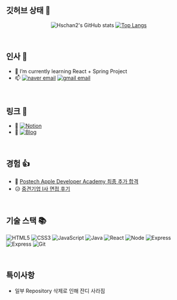 ## 깃허브 상태 🏃

<div align=center>
  
  ![Hschan2's GitHub stats](https://github-readme-stats.vercel.app/api?username=Hschan2&show_icons=true&theme=onedark)
  [![Top Langs](https://github-readme-stats.vercel.app/api/top-langs/?username=Hschan2&langs_count=10&layout=compact&theme=onedark)](https://github.com/deslog)

</div>

<br />

## 인사 👋

- 🌱 I’m currently learning React + Spring Project
- 📫 [![naver email](https://img.shields.io/badge/Naver%20Email-12A614?style=flat&logoColor=white)](mailto:seongchan_@naver.com) [![gmail email](https://img.shields.io/badge/Gmail%20Email-D21F1F?style=flat&logoColor=white)](mailto:hseongchan2@gmail.com) 

<br />

<h2> 링크 🔗 </h2>   

- 📃 [![Notion](https://img.shields.io/badge/Notion-AEAEAE?style=flat&logoColor=white)](https://www.notion.so/HS-ead5a5d6a41a4116b63d4ec5bf830253)   
- 📖 [![Blog](https://img.shields.io/badge/Blog-000000?style=flat&logoColor=white)](https://hseongchan2.tistory.com/)

<br />

<h2> 경험 👍 </h2>  

- 🎉 [Postech Apple Developer Academy 최종 추가 합격](https://github.com/Hschan2/Postech-Apple-Developer-Academy)   
- 😥 [중견기업 I사 면접 후기](https://github.com/Hschan2/Experiment-Job_knowledge/blob/main/I%EC%82%AC%20%EB%A9%B4%EC%A0%91%20%ED%9B%84%EA%B8%B0.md)

<br />

<h2> 기술 스택 📚 </h2>

![HTML5](https://img.shields.io/badge/-HTML5-F05032?style=for-the-badge&logo=html5&logoColor=ffffff)
![CSS3](https://img.shields.io/badge/-CSS3-007ACC?style=for-the-badge&logo=css3)
![JavaScript](https://img.shields.io/badge/-JavaScript-%23F7DF1C?style=for-the-badge&logo=javascript&logoColor=000000&labelColor=%23F7DF1C&color=%23FFCE5A)
![Java](https://img.shields.io/badge/Java-ED8B00?style=for-the-badge&logo=java&logoColor=white)
![React](https://img.shields.io/badge/-React-222222?style=for-the-badge&logo=react)
![Node](https://img.shields.io/badge/-Nodejs-43853d?style=for-the-badge&logo=Node.js&logoColor=white)
![Express](https://img.shields.io/badge/Express.js-404D59?style=for-the-badge)
![Express](https://img.shields.io/badge/MySQL-00000F?style=for-the-badge&logo=mysql&logoColor=white)
![Git](https://img.shields.io/badge/-Git-F05032?style=for-the-badge&logo=git&logoColor=ffffff)

<br/>

<h2> 특이사항 </h2>

- 일부 Repository 삭제로 인해 잔디 사라짐  
